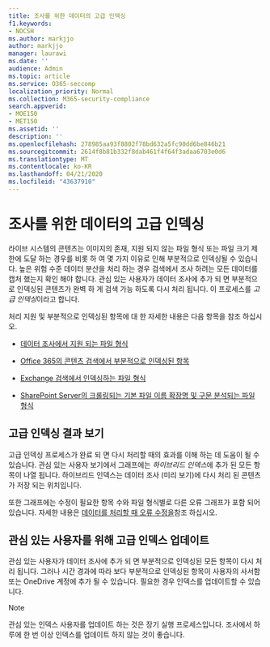 ```yaml
---
title: 조사를 위한 데이터의 고급 인덱싱
f1.keywords:
- NOCSH
ms.author: markjjo
author: markjjo
manager: laurawi
ms.date: ''
audience: Admin
ms.topic: article
ms.service: O365-seccomp
localization_priority: Normal
ms.collection: M365-security-compliance
search.appverid:
- MOE150
- MET150
ms.assetid: ''
description: ''
ms.openlocfilehash: 278985aa93f8802f78bd632a5fc90dd6be846b21
ms.sourcegitcommit: 2614f8b81b332f8dab461f4f64f3adaa6703e0d6
ms.translationtype: MT
ms.contentlocale: ko-KR
ms.lasthandoff: 04/21/2020
ms.locfileid: "43637910"
---
```

# <a name="advanced-indexing-of-data-for-an-investigation"></a>조사를 위한 데이터의 고급 인덱싱

라이브 시스템의 콘텐츠는 이미지의 존재, 지원 되지 않는 파일 형식 또는 파일 크기 제한에 도달 하는 경우를 비롯 하 여 몇 가지 이유로 인해 부분적으로 인덱싱될 수 있습니다. 높은 위험 수준 데이터 분산을 처리 하는 경우 검색에서 조사 하려는 모든 데이터를 캡처 했는지 확인 해야 합니다. 관심 있는 사용자가 데이터 조사에 추가 되 면 부분적으로 인덱싱된 콘텐츠가 완벽 하 게 검색 가능 하도록 다시 처리 됩니다. 이 프로세스를 *고급 인덱싱*이라고 합니다. 

처리 지원 및 부분적으로 인덱싱된 항목에 대 한 자세한 내용은 다음 항목을 참조 하십시오.

- [데이터 조사에서 지원 되는 파일 형식](supported-filetypes-datainvestigations.md)

- [Office 365의 콘텐츠 검색에서 부분적으로 인덱싱된 항목](partially-indexed-items-in-content-search.md)

- [Exchange 검색에서 인덱싱하는 파일 형식](https://docs.microsoft.com/exchange/file-formats-indexed-by-exchange-search-exchange-2013-help)

- [SharePoint Server의 크롤링되는 기본 파일 이름 확장명 및 구문 분석되는 파일 형식](https://docs.microsoft.com/SharePoint/technical-reference/default-crawled-file-name-extensions-and-parsed-file-types)

## <a name="viewing-advanced-indexing-results"></a>고급 인덱싱 결과 보기

고급 인덱싱 프로세스가 완료 되 면 다시 처리할 때의 효과를 이해 하는 데 도움이 될 수 있습니다.  관심 있는 사용자 보기에서 그래프에는 *하이브리드 인덱스*에 추가 된 모든 항목이 나열 됩니다.  하이브리드 인덱스는 데이터 조사 (미리 보기)에 다시 처리 된 콘텐츠가 저장 되는 위치입니다.

또한 그래프에는 수정이 필요한 항목 수와 파일 형식별로 다른 오류 그래프가 포함 되어 있습니다. 자세한 내용은 [데이터를 처리할 때 오류 수정을](error-remediation.md)참조 하십시오.

## <a name="updating-advanced-indexes-for-people-of-interest"></a>관심 있는 사용자를 위해 고급 인덱스 업데이트

관심 있는 사용자가 데이터 조사에 추가 되 면 부분적으로 인덱싱된 모든 항목이 다시 처리 됩니다. 그러나 시간 경과에 따라 보다 부분적으로 인덱싱된 항목이 사용자의 사서함 또는 OneDrive 계정에 추가 될 수 있습니다.  필요한 경우 인덱스를 업데이트할 수 있습니다.

> [!NOTE]
> 관심 있는 인덱스 사용자를 업데이트 하는 것은 장기 실행 프로세스입니다. 조사에서 하루에 한 번 이상 인덱스를 업데이트 하지 않는 것이 좋습니다.
